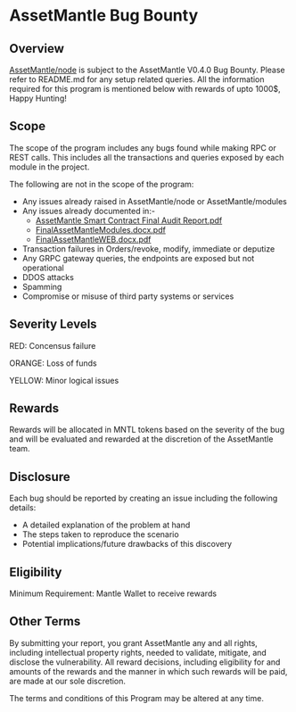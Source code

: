
# AssetMantle Bug Bounty

## Overview
[AssetMantle/node](https://github.com/AssetMantle/node) is subject to the AssetMantle V0.4.0 Bug Bounty.
Please refer to README.md for any setup related queries.
All the information required for this program is mentioned below with rewards of upto 1000$, Happy Hunting!

## Scope
The scope of the program includes any bugs found while making RPC or REST calls. This includes all the transactions and queries exposed by each module in the project.

The following are not in the scope of the program:
  - Any issues already raised in AssetMantle/node or AssetMantle/modules
  - Any issues already documented in:-
      - [AssetMantle Smart Contract Final Audit Report.pdf](https://assetmantle-my.sharepoint.com/personal/naman_assetmantle_one/_layouts/15/onedrive.aspx?id=%2Fpersonal%2Fnaman%5Fassetmantle%5Fone%2FDocuments%2FOneNote%20Uploads%2FFinalAssetMantleModules%2Edocx%2Epdf&parent=%2Fpersonal%2Fnaman%5Fassetmantle%5Fone%2FDocuments%2FOneNote%20Uploads&ga=1) 
      - [FinalAssetMantleModules.docx.pdf](https://github.com/Quillhash/QuillAudit_Reports/blob/master/AssetMantle%20Smart%20Contract%20Final%20Audit%20Report-%20QuillAudits.pdf) 
      - [FinalAssetMantleWEB.docx.pdf](https://assetmantle-my.sharepoint.com/personal/naman_assetmantle_one/_layouts/15/onedrive.aspx?id=%2Fpersonal%2Fnaman%5Fassetmantle%5Fone%2FDocuments%2FOneNote%20Uploads%2FFinalAssetMantleWEB%2Edocx%201%2Epdf&parent=%2Fpersonal%2Fnaman%5Fassetmantle%5Fone%2FDocuments%2FOneNote%20Uploads&ga=1)
  - Transaction failures in Orders/revoke, modify, immediate or deputize 
  - Any GRPC gateway queries, the endpoints are exposed but not operational
  - DDOS attacks
  - Spamming
  - Compromise or misuse of third party systems or services

## Severity Levels
RED: Concensus failure

ORANGE: Loss of funds

YELLOW: Minor logical issues 

## Rewards
Rewards will be allocated in MNTL tokens based on the severity of the bug and will be evaluated and rewarded at the discretion of the AssetMantle team.
  
## Disclosure
Each bug should be reported by creating an issue including the following details:
  - A detailed explanation of the problem at hand
  - The steps taken to reproduce the scenario
  - Potential implications/future drawbacks of this discovery
  
## Eligibility
Minimum Requirement: Mantle Wallet to receive rewards

## Other Terms

By submitting your report, you grant AssetMantle any and all rights, including intellectual property rights, needed to validate, mitigate, and disclose the vulnerability. All reward decisions, including eligibility for and amounts of the rewards and the manner in which such rewards will be paid, are made at our sole discretion.

The terms and conditions of this Program may be altered at any time.
